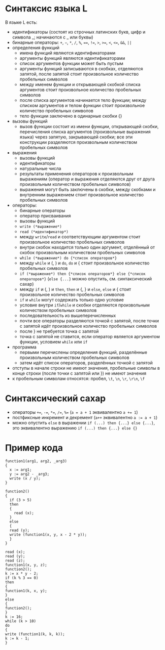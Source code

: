 # Синтаксис языка L

В языке L есть:
  - идентификаторы (состоят из строчных латинских букв, цифр и символа _; начинаются с _ или буквы)
  - бинарные операторы: `+`, `−`, `*`, `/`, `%`, `==`, `!=`, `>`, `>=`, `<`, `<=`, `&&`, `||`
  - определения функций
    - имена функций являются идентификаторами
    - аргументы функций являются идентификаторами
    - список аргументов функции может быть пустым
    - аргументы функций записываются в скобках, отделяются запятой, после запятой стоит произвольное количество пробельных символов
    - между именем функции и открывающей скобкой списка аргументов стоит произвольное количество пробельных символов
    - после списка аргументов начинается тело функции; между списком аргументов и телом функции стоит произвольное количество пробельных символов
    - тело функции заключено в одинарные скобки {}
 - вызовы функций
   - вызов функции состоит из имени функции, открывающей скобки, перечисления списка аргументов (произвольные выражения языка) через запятую, закрывающей скобки; все эти конструкции разделяются произвольным количеством пробельных символов
 - выражения
   - вызовы функций
   - идентификаторы
   - натуральные числа
   - результаты применения операторов к произвольным выражениям (оператор и выражения отделяются друг от друга произвольным количеством пробельных символов)
   - выражения могут быть заключены в скобки, между скобками и внутренним выражением стоит произвольное количество пробельных символов
 - операторы:
   - бинарные операторы
   - оператор присваивания
   - вызовы функций
   - `write (*выражение*)`
   - `read (*идентификатор*)`
   - между `write`/`read` и соответствующим аргументом стоит произвольное количество пробельных символов
   - внутри скобок находится только один аргумент, отделённый от скобок произвольным количеством пробельных символов
   - `while (*выражение*) do {*список операторов*}`
   - между `while` и (, ) и `do`, `do` и { стоит произвольное количество пробельных символов
   - `if (*выражение*) then {*список операторов*} else {*список операторов*}` (`else {...}` можно опустить, см. синтаксический сахар)
   - между `if` и (, ) и `then`, `then` и {, } и `else`, `else` и { стоит произвольное количество пробельных символов
   - `if` и `while` могут содержать только одно условие
   - условие внутри `if`/`while` и скобки отделяются произвольным количеством пробельных символов
   - последовательность из вышеперечисленных
   - почти все операторы разделяются точкой с запятой, после точки с запятой идёт произвольное количество пробельных символов
   - после } не требуется точка с запятой
   - точка с запятой не ставится, если оператор является аргументом функции, условием `while` или `if`
 - программа
   - первыми перечислены определения функций, разделённые произвольным количеством пробельных символов
   - затем идёт список операторов, разделённых точкой с запятой
 - отступы в начале строки не имеют значения, пробельные символы в конце строки (после точки с запятой или }) не имеют значения   
 - к пробельным символам относятся: пробел, `\t`, `\n`, `\r`, `\r\n`, `\f` 

# Синтаксический сахар
 - операторы `+=`, `-=`, `*=`, `/=`, `%=` (`a = a + 1` эквивалентно `a += 1`)
 - постфиксные инкремент и декремент (`a++` эквивалентно `a := a + 1`)
 - можно опустить `else` в выражении `if (...) then {...} else {...}`, это эквивалентно выражению `if (...) then {...} else {}`
# Пример кода

    function1(arg1, arg2, _arg3)
    {
      x := arg1;
      y := arg2 - _arg3;
      write (x / y);
    }
    
    function2()
    {
      if (3 > 5)
      then 
      {
        read (x);
      }
      else 
      {
      read (y);
      write (function1(x, y, x - 2 * y));
      }
    }
    
    read (x);
    read (y);
    read (z);
    function1(x, y, z);
    function2();
    k := x * y - 2;
    if (k % 3 == 0)
    then
    {
    function1(k, x, y);
    }
    else
    {
    function2();
    }
    k := 16;
    while (k > 10)
    do
    {
    write (function1(k, k, k));
    k := k - 1;
    }
 

